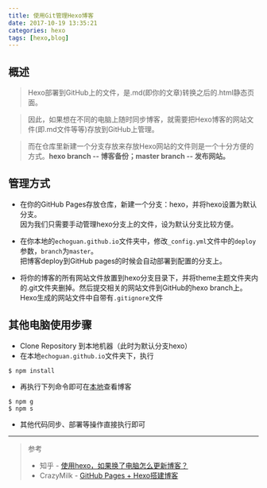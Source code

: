 ```yaml
---
title: 使用Git管理Hexo博客
date: 2017-10-19 13:35:21
categories: hexo
tags: [hexo,blog]
---
```


## 概述
> Hexo部署到GitHub上的文件，是.md(即你的文章)转换之后的.html静态页面。

> 因此，如果想在不同的电脑上随时同步博客，就需要把Hexo博客的网站文件(即.md文件等等)存放到GitHub上管理。

> 而在仓库里新建一个分支存放来存放Hexo网站的文件则是一个十分方便的方式。**hexo branch -- 博客备份；master branch -- 发布网站。**

## 管理方式
* 在你的GitHub Pages存放仓库，新建一个分支：hexo，并将hexo设置为默认分支。  
因为我们只需要手动管理hexo分支上的文件，设为默认分支比较方便。

<!--more-->

* 在你本地的`echoguan.github.io`文件夹中，修改`_config.yml`文件中的`deploy`参数，`branch`为`master`。  
把博客deploy到GitHub pages的时候会自动部署到配置的分支上。

* 将你的博客的所有网站文件放置到hexo分支目录下，并将theme主题文件夹内的.git文件夹删掉。然后提交相关的网站文件到GitHub的hexo branch上。  
Hexo生成的网站文件中自带有`.gitignore`文件

## 其他电脑使用步骤
* Clone Repository 到本地机器（此时为默认分支hexo）
* 在本地`echoguan.github.io`文件夹下，执行  
```
$ npm install
```
* 再执行下列命令即可在[本地](http://localhost:4000/)查看博客  
```
$ npm g
$ npm s
```
* 其他代码同步、部署等操作直接执行即可  

***

> 参考
> * 知乎 - [使用hexo，如果换了电脑怎么更新博客？](https://www.zhihu.com/question/21193762)
> * CrazyMilk - [GitHub Pages + Hexo搭建博客](http://crazymilk.github.io/2015/12/28/GitHub-Pages-Hexo%E6%90%AD%E5%BB%BA%E5%8D%9A%E5%AE%A2/)
